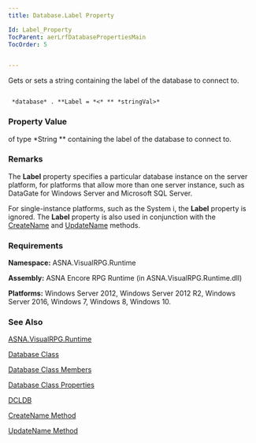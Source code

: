 ```yaml
---
title: Database.Label Property

Id: Label_Property
TocParent: aerLrfDatabasePropertiesMain
TocOrder: 5


---
```


Gets or sets a string containing the label of the database to connect to.

```

 *database* . **Label = *<* ** *stringVal>*  
```

### Property Value
*<stringVal>* of type *String ** containing the label of the database to connect to. 

### Remarks
The **Label** property specifies a particular database instance on the server platform, for platforms that allow more than one server instance, such as DataGate for Windows Server and Microsoft SQL Server. 

For single-instance platforms, such as the System i, the **Label** property is ignored. The **Label** property is also used in conjunction with the [CreateName](CreateName_Method.html) and [UpdateName](UpdateName_Method.html) methods. 

### Requirements
**Namespace:** ASNA.VisualRPG.Runtime 

**Assembly:** ASNA Encore RPG Runtime (in ASNA.VisualRPG.Runtime.dll) 

**Platforms:** Windows Server 2012, Windows Server 2012 R2, Windows Server 2016, Windows 7, Windows 8, Windows 10. 

### See Also
[ASNA.VisualRPG.Runtime](ecrLrfRuntimeNamespace.html)

[Database Class](Date_Formats.html)

[Database Class Members](ecrLrfDatabasePropertiesMain.html)

[Database Class Properties](ecrLrfDatabasePropertiesMain.html)

[DCLDB](DCLDB.html)

[CreateName Method](CreateName_Method.html)

[UpdateName Method](UpdateName_Method.html) 

